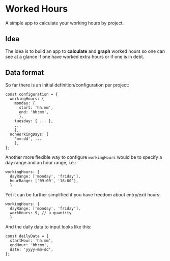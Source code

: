 # Worked Hours

A simple app to calculate your working hours by project.

## Idea

The idea is to build an app to **calculate** and **graph** worked hours so one
can see at a glance if one have worked extra hours or if one is in debt.

## Data format

So far there is an initial definition/configuration per project:

```
const configuration = {
  workingHours: {
    monday: {
      start: 'hh:mm',
      end: 'hh:mm',
      },
    tuesday: { ... },
    ...
    },
  nonWorkingDays: [
    'mm-dd', ...
    ],
};
```

Another more flexible way to configure `workingHours` would be to specify a day
range and an hour range, i.e.:

```
workingHours: {
  dayRange: ['monday', 'friday'],
  hourRange: ['09:00', '18:00'],
  }
```

Yet it can be further simplified if you have freedom about entry/exit hours:

```
workingHours: {
  dayRange: ['monday', 'friday'],
  workHours: 9, // a quantity
  }
```

And the daily data to input looks like this:

```
const dailyData = {
  startHour: 'hh:mm',
  endHour: 'hh:mm',
  date: 'yyyy-mm-dd',
};
```
